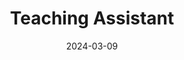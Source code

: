 ---
title: "Teaching Assistant"
collection: teaching
type: "Master course"
permalink: /teaching/2014-spring-teaching-1
venue: "ETH Zurich"
date: 2024-03-09
location: "Zurich, Switzerland"
---